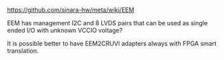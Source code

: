 https://github.com/sinara-hw/meta/wiki/EEM

EEM has management I2C and 8 LVDS pairs that can be used as single ended I/O with unknown VCCIO voltage?

It is possible better to have EEM2CRUVI adapters always with FPGA smart translation.


